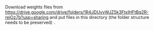 Download weights files from https://drive.google.com/drive/folders/1R4JDUvvWJZ5k3FtxlHFtBq2R-rejOz7b?usp=sharing and put files in this directory (the folder structure needs to be preserved) .
